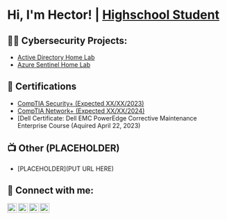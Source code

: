 <h1>Hi, I'm Hector! | <a href="https://www.linkedin.com/in/Hector-Garcia1012/">  
  Highschool Student </a>

<h2>👨‍💻 Cybersecurity Projects:</h2>

  - [Active Directory Home Lab](https://github.com/HectorCyber/LABURL)
  - [Azure Sentinel Home Lab](https://github.com/HectorCyber/AzureSentinelLab/tree/main)
    
<h2>📄 Certifications</h2>

- [CompTIA Security+ (Expected XX/XX/2023)](https://www.comptia.org/certifications/security)
- [CompTIA Network+ (Expected XX/XX/2024)](https://www.comptia.org/certifications/network)
- [Dell Certificate: Dell EMC PowerEdge Corrective Maintenance Enterprise Course (Aquired April 22, 2023)
  
<h2>📺 Other (PLACEHOLDER)</h2>

- [PLACEHOLDER](PUT URL HERE)


<h2> 👥 Connect with me:</h2>

[<img align="left" alt="HectorGarcia | YouTube" width="22px" src="https://cdn.jsdelivr.net/npm/simple-icons@v3/icons/youtube.svg" />][youtube]
[<img align="left" alt="HectorGarcia | Twitter" width="22px" src="https://cdn.jsdelivr.net/npm/simple-icons@v3/icons/twitter.svg" />][twitter]
[<img align="left" alt="HectorGarcia | LinkedIn" width="22px" src="https://cdn.jsdelivr.net/npm/simple-icons@v3/icons/linkedin.svg" />][linkedin]
[<img align="left" alt="HectorGarcia | Instagram" width="22px" src="https://cdn.jsdelivr.net/npm/simple-icons@v3/icons/instagram.svg" />][instagram]

[twitter]: https://twitter.com/x
[youtube]: https://www.youtube.com/c/x
[instagram]: https://www.instagram.com/x/
[linkedin]: https://www.linkedin.com/in/Hector-Garcia1012
